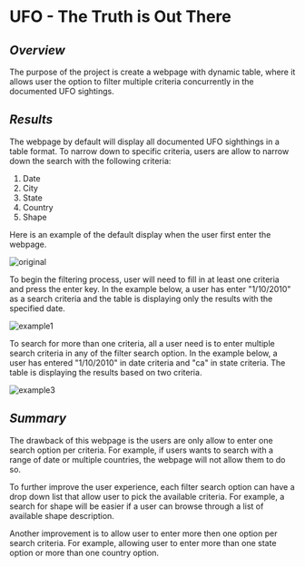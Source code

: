 # **UFO - The Truth is Out There** #
## *Overview*

The purpose of the project is create a webpage with dynamic table, where it allows user the option to filter multiple criteria concurrently in the documented UFO sightings. 

## *Results*
The webpage by default will display all documented UFO sighthings in a table format. To narrow down to specific criteria, users are allow to narrow down the search with the following criteria:
1. Date
2. City
3. State
4. Country
5. Shape

Here is an example of the default display when the user first enter the webpage. 

![original](https://user-images.githubusercontent.com/70525492/99919226-c471fb00-2ce1-11eb-927c-274c0a8f0f54.png)

To begin the filtering process, user will need to fill in at least one criteria and press the enter key. In the example below, a user has enter "1/10/2010" as a search criteria and the table is  displaying only the results with the specified date. 

![example1](https://user-images.githubusercontent.com/70525492/99919228-c63bbe80-2ce1-11eb-95d7-4f6580b64ff4.png)

To search for more than one criteria, all a user need is to enter multiple search criteria in any of the filter search option. In the example below, a user has entered "1/10/2010" in date criteria and "ca" in state criteria. The table is displaying the results based on two criteria. 

![example3](https://user-images.githubusercontent.com/70525492/99919375-9fca5300-2ce2-11eb-806a-b25e61974120.png)

## *Summary*
The drawback of this webpage is the users are only allow to enter one search option per criteria. For example, if  users wants to search with a range of date or multiple countries, the webpage will not allow them to do so. 

To further improve the user experience, each filter search option can have a drop down list that allow user to pick the available criteria. For example, a search for shape will be easier if a user can browse through a list of available shape description. 

Another improvement is to allow user to enter more then one option per search criteria. For example, allowing user to enter more than one state option or more than one country option. 
